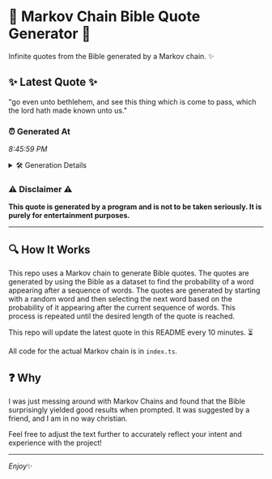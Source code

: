 # 📖 Markov Chain Bible Quote Generator 📖

Infinite quotes from the Bible generated by a Markov chain. ✨

## ✨ Latest Quote ✨
"go even unto bethlehem, and see this thing which is come to pass, which the lord hath made known unto us."

### ⏰ Generated At
*8:45:59 PM*

<details>
    <summary>🛠️ Generation Details</summary>
    <p>
        <strong>🌱 Seed:</strong> go<br>
        <strong>🔄 Iterations:</strong> 20<br>
        <strong>📜 Context History:</strong><br>[ go ]: even<br>[ go, even ]: unto<br>[ go, even, unto ]: bethlehem,<br>[ go, even, unto, bethlehem, ]: and<br>[ go, even, unto, bethlehem,, and ]: see<br>[ go, even, unto, bethlehem,, and, see ]: this<br>[ even, unto, bethlehem,, and, see, this ]: thing<br>[ unto, bethlehem,, and, see, this, thing ]: which<br>[ bethlehem,, and, see, this, thing, which ]: is<br>[ and, see, this, thing, which, is ]: come<br>[ see, this, thing, which, is, come ]: to<br>[ this, thing, which, is, come, to ]: pass,<br>[ thing, which, is, come, to, pass, ]: which<br>[ which, is, come, to, pass,, which ]: the<br>[ is, come, to, pass,, which, the ]: lord<br>[ come, to, pass,, which, the, lord ]: hath<br>[ to, pass,, which, the, lord, hath ]: made<br>[ pass,, which, the, lord, hath, made ]: known<br>[ which, the, lord, hath, made, known ]: unto<br>[ the, lord, hath, made, known, unto ]: us.<br>
    </p>
</details>

### ⚠️ Disclaimer ⚠️
**This quote is generated by a program and is not to be taken seriously. It is purely for entertainment purposes.**

---

## 🔍 How It Works

This repo uses a Markov chain to generate Bible quotes. The quotes are generated by using the Bible as a dataset to find the probability of a word appearing after a sequence of words. The quotes are generated by starting with a random word and then selecting the next word based on the probability of it appearing after the current sequence of words. This process is repeated until the desired length of the quote is reached.

This repo will update the latest quote in this README every 10 minutes. ⏳

All code for the actual Markov chain is in `index.ts`.

## ❓ Why

I was just messing around with Markov Chains and found that the Bible surprisingly yielded good results when prompted. 
It was suggested by a friend, and I am in no way christian.

Feel free to adjust the text further to accurately reflect your intent and experience with the project!

---

*Enjoy*✨
